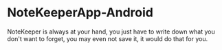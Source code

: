 # NoteKeeperApp-Android
NoteKeeper is always at your hand, you just have to write down what you don't want to forget, you may even not save it, it would do that for you.
